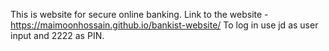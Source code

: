 This is website for secure online banking.
Link to the website - https://maimoonhossain.github.io/bankist-website/
To log in use jd as user input and 2222 as PIN.

